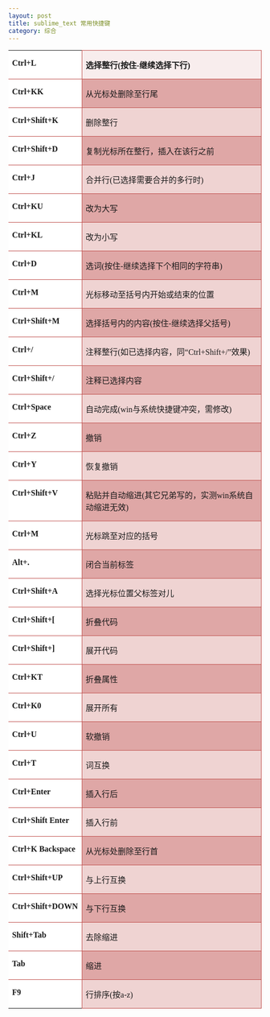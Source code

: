 ```yaml
---
layout: post
title: sublime_text 常用快捷键
category: 综合
---
```


<table border="1" cellspacing="0" cellpadding="0" style="border-collapse:collapse;border:none;mso-border-alt:solid #C0504D 1.0pt; mso-border-themecolor:accent2;mso-yfti-tbllook:1184;mso-padding-alt:0cm 5.4pt 0cm 5.4pt">
<tbody>
<tr>
<td width="114" valign="top" style="width:85.45pt;border:none;background:white; mso-background-themecolor:background1;padding:0cm 5.4pt 0cm 5.4pt">
<p><b><span lang="EN-US" style="font-family: Cambria, serif;" xml:lang="EN-US">Ctrl+L</span></b></p>
</td>
<td width="454" valign="top" style="width:340.65pt;border:solid #C0504D 1.0pt; mso-border-themecolor:accent2;background:#F8eDeD;mso-background-themecolor: accent2;mso-background-themetint:25;padding:0cm 5.4pt 0cm 5.4pt">
<p><b><span style="font-family: 宋体;">选择整行</span></b><b><span lang="EN-US" style="font-family: Cambria, serif;" xml:lang="EN-US">(</span></b><b><span style="font-family: 宋体;">按住</span></b><b><span lang="EN-US" style="font-family: Cambria, serif;" xml:lang="EN-US">-</span></b><b><span style="font-family: 宋体;">继续选择下行</span></b><b><span lang="EN-US" style="font-family: Cambria, serif;" xml:lang="EN-US">)</span></b></p>
</td>
</tr>
<tr>
<td width="114" valign="top" style="width:85.45pt;border:none;border-top:solid #C0504D 1.0pt; mso-border-top-themecolor:accent2;background:white;mso-background-themecolor: background1;padding:0cm 5.4pt 0cm 5.4pt">
<p><b><span lang="EN-US" style="font-family: Cambria, serif;" xml:lang="EN-US">Ctrl+KK</span></b></p>
</td>
<td width="454" valign="top" style="width:340.65pt;border:solid #C0504D 1.0pt; mso-border-themecolor:accent2;border-top:none;mso-border-top-alt:solid #C0504D 1.0pt; mso-border-top-themecolor:accent2;mso-border-alt:solid #C0504D 1.0pt; mso-border-themecolor:accent2;mso-border-left-alt:solid #C0504D .75pt; mso-border-left-themecolor:accent2;background:#DFA7A6;mso-background-themecolor: accent2;mso-background-themetint:127;padding:0cm 5.4pt 0cm 5.4pt">
<p><span style="font-family: 宋体;">从光标处删除至行尾</span></p>
</td>
</tr>
<tr>
<td width="114" valign="top" style="width:85.45pt;border:none;border-top:solid #C0504D 1.0pt; mso-border-top-themecolor:accent2;background:white;mso-background-themecolor: background1;padding:0cm 5.4pt 0cm 5.4pt">
<p><b><span lang="EN-US" style="font-family: Cambria, serif;" xml:lang="EN-US">Ctrl+Shift+K</span></b></p>
</td>
<td width="454" valign="top" style="width:340.65pt;border:solid #C0504D 1.0pt; mso-border-themecolor:accent2;border-top:none;mso-border-top-alt:solid #C0504D 1.0pt; mso-border-top-themecolor:accent2;background:#eFD3D2;mso-background-themecolor: accent2;mso-background-themetint:63;padding:0cm 5.4pt 0cm 5.4pt">
<p><span style="font-family: 宋体;">删除整行</span></p>
</td>
</tr>
<tr>
<td width="114" valign="top" style="width:85.45pt;border:none;border-top:solid #C0504D 1.0pt; mso-border-top-themecolor:accent2;background:white;mso-background-themecolor: background1;padding:0cm 5.4pt 0cm 5.4pt">
<p><b><span lang="EN-US" style="font-family: Cambria, serif;" xml:lang="EN-US">Ctrl+Shift+D</span></b></p>
</td>
<td width="454" valign="top" style="width:340.65pt;border:solid #C0504D 1.0pt; mso-border-themecolor:accent2;border-top:none;mso-border-top-alt:solid #C0504D 1.0pt; mso-border-top-themecolor:accent2;mso-border-alt:solid #C0504D 1.0pt; mso-border-themecolor:accent2;mso-border-left-alt:solid #C0504D .75pt; mso-border-left-themecolor:accent2;background:#DFA7A6;mso-background-themecolor: accent2;mso-background-themetint:127;padding:0cm 5.4pt 0cm 5.4pt">
<p><span style="font-family: 宋体;">复制光标所在整行，插入在该行之前</span></p>
</td>
</tr>
<tr>
<td width="114" valign="top" style="width:85.45pt;border:none;border-top:solid #C0504D 1.0pt; mso-border-top-themecolor:accent2;background:white;mso-background-themecolor: background1;padding:0cm 5.4pt 0cm 5.4pt">
<p><b><span lang="EN-US" style="font-family: Cambria, serif;" xml:lang="EN-US">Ctrl+J</span></b></p>
</td>
<td width="454" valign="top" style="width:340.65pt;border:solid #C0504D 1.0pt; mso-border-themecolor:accent2;border-top:none;mso-border-top-alt:solid #C0504D 1.0pt; mso-border-top-themecolor:accent2;background:#eFD3D2;mso-background-themecolor: accent2;mso-background-themetint:63;padding:0cm 5.4pt 0cm 5.4pt">
<p><span style="font-family: 宋体;">合并行</span><span lang="EN-US" style="font-family: Cambria, serif;" xml:lang="EN-US">(</span><span style="font-family: 宋体;">已选择需要合并的多行时</span><span lang="EN-US" style="font-family: Cambria, serif;" xml:lang="EN-US">)</span></p>
</td>
</tr>
<tr>
<td width="114" valign="top" style="width:85.45pt;border:none;border-top:solid #C0504D 1.0pt; mso-border-top-themecolor:accent2;background:white;mso-background-themecolor: background1;padding:0cm 5.4pt 0cm 5.4pt">
<p><b><span lang="EN-US" style="font-family: Cambria, serif;" xml:lang="EN-US">Ctrl+KU</span></b></p>
</td>
<td width="454" valign="top" style="width:340.65pt;border:solid #C0504D 1.0pt; mso-border-themecolor:accent2;border-top:none;mso-border-top-alt:solid #C0504D 1.0pt; mso-border-top-themecolor:accent2;mso-border-alt:solid #C0504D 1.0pt; mso-border-themecolor:accent2;mso-border-left-alt:solid #C0504D .75pt; mso-border-left-themecolor:accent2;background:#DFA7A6;mso-background-themecolor: accent2;mso-background-themetint:127;padding:0cm 5.4pt 0cm 5.4pt">
<p><span style="font-family: 宋体;">改为大写</span></p>
</td>
</tr>
<tr>
<td width="114" valign="top" style="width:85.45pt;border:none;border-top:solid #C0504D 1.0pt; mso-border-top-themecolor:accent2;background:white;mso-background-themecolor: background1;padding:0cm 5.4pt 0cm 5.4pt">
<p><b><span lang="EN-US" style="font-family: Cambria, serif;" xml:lang="EN-US">Ctrl+KL</span></b></p>
</td>
<td width="454" valign="top" style="width:340.65pt;border:solid #C0504D 1.0pt; mso-border-themecolor:accent2;border-top:none;mso-border-top-alt:solid #C0504D 1.0pt; mso-border-top-themecolor:accent2;background:#eFD3D2;mso-background-themecolor: accent2;mso-background-themetint:63;padding:0cm 5.4pt 0cm 5.4pt">
<p><span style="font-family: 宋体;">改为小写</span></p>
</td>
</tr>
<tr>
<td width="114" valign="top" style="width:85.45pt;border:none;border-top:solid #C0504D 1.0pt; mso-border-top-themecolor:accent2;background:white;mso-background-themecolor: background1;padding:0cm 5.4pt 0cm 5.4pt">
<p><b><span lang="EN-US" style="font-family: Cambria, serif;" xml:lang="EN-US">Ctrl+D</span></b></p>
</td>
<td width="454" valign="top" style="width:340.65pt;border:solid #C0504D 1.0pt; mso-border-themecolor:accent2;border-top:none;mso-border-top-alt:solid #C0504D 1.0pt; mso-border-top-themecolor:accent2;mso-border-alt:solid #C0504D 1.0pt; mso-border-themecolor:accent2;mso-border-left-alt:solid #C0504D .75pt; mso-border-left-themecolor:accent2;background:#DFA7A6;mso-background-themecolor: accent2;mso-background-themetint:127;padding:0cm 5.4pt 0cm 5.4pt">
<p><span style="font-family: 宋体;">选词</span><span lang="EN-US" style="font-family: Cambria, serif;" xml:lang="EN-US">(</span><span style="font-family: 宋体;">按住</span><span lang="EN-US" style="font-family: Cambria, serif;" xml:lang="EN-US">-</span><span style="font-family: 宋体;">继续选择下个相同的字符串</span><span lang="EN-US" style="font-family: Cambria, serif;" xml:lang="EN-US">)</span></p>
</td>
</tr>
<tr>
<td width="114" valign="top" style="width:85.45pt;border:none;border-top:solid #C0504D 1.0pt; mso-border-top-themecolor:accent2;background:white;mso-background-themecolor: background1;padding:0cm 5.4pt 0cm 5.4pt">
<p><b><span lang="EN-US" style="font-family: Cambria, serif;" xml:lang="EN-US">Ctrl+M</span></b></p>
</td>
<td width="454" valign="top" style="width:340.65pt;border:solid #C0504D 1.0pt; mso-border-themecolor:accent2;border-top:none;mso-border-top-alt:solid #C0504D 1.0pt; mso-border-top-themecolor:accent2;background:#eFD3D2;mso-background-themecolor: accent2;mso-background-themetint:63;padding:0cm 5.4pt 0cm 5.4pt">
<p><span style="font-family: 宋体;">光标移动至括号内开始或结束的位置</span></p>
</td>
</tr>
<tr>
<td width="114" valign="top" style="width:85.45pt;border:none;border-top:solid #C0504D 1.0pt; mso-border-top-themecolor:accent2;background:white;mso-background-themecolor: background1;padding:0cm 5.4pt 0cm 5.4pt">
<p><b><span lang="EN-US" style="font-family: Cambria, serif;" xml:lang="EN-US">Ctrl+Shift+M</span></b></p>
</td>
<td width="454" valign="top" style="width:340.65pt;border:solid #C0504D 1.0pt; mso-border-themecolor:accent2;border-top:none;mso-border-top-alt:solid #C0504D 1.0pt; mso-border-top-themecolor:accent2;mso-border-alt:solid #C0504D 1.0pt; mso-border-themecolor:accent2;mso-border-left-alt:solid #C0504D .75pt; mso-border-left-themecolor:accent2;background:#DFA7A6;mso-background-themecolor: accent2;mso-background-themetint:127;padding:0cm 5.4pt 0cm 5.4pt">
<p><span style="font-family: 宋体;">选择括号内的内容</span><span lang="EN-US" style="font-family: Cambria, serif;" xml:lang="EN-US">(</span><span style="font-family: 宋体;">按住</span><span lang="EN-US" style="font-family: Cambria, serif;" xml:lang="EN-US">-</span><span style="font-family: 宋体;">继续选择父括号</span><span lang="EN-US" style="font-family: Cambria, serif;" xml:lang="EN-US">)</span></p>
</td>
</tr>
<tr>
<td width="114" valign="top" style="width:85.45pt;border:none;border-top:solid #C0504D 1.0pt; mso-border-top-themecolor:accent2;background:white;mso-background-themecolor: background1;padding:0cm 5.4pt 0cm 5.4pt">
<p><b><span lang="EN-US" style="font-family: Cambria, serif;" xml:lang="EN-US">Ctrl+/</span></b></p>
</td>
<td width="454" valign="top" style="width:340.65pt;border:solid #C0504D 1.0pt; mso-border-themecolor:accent2;border-top:none;mso-border-top-alt:solid #C0504D 1.0pt; mso-border-top-themecolor:accent2;background:#eFD3D2;mso-background-themecolor: accent2;mso-background-themetint:63;padding:0cm 5.4pt 0cm 5.4pt">
<p><span style="font-family: 宋体;">注释整行</span><span lang="EN-US" style="font-family: Cambria, serif;" xml:lang="EN-US">(</span><span style="font-family: 宋体;">如已选择内容，同</span><span lang="EN-US" style="font-family: Cambria, serif;" xml:lang="EN-US">“Ctrl+Shift+/”</span><span style="font-family: 宋体;">效果</span><span lang="EN-US" style="font-family: Cambria, serif;" xml:lang="EN-US">)</span></p>
</td>
</tr>
<tr>
<td width="114" valign="top" style="width:85.45pt;border:none;border-top:solid #C0504D 1.0pt; mso-border-top-themecolor:accent2;background:white;mso-background-themecolor: background1;padding:0cm 5.4pt 0cm 5.4pt">
<p><b><span lang="EN-US" style="font-family: Cambria, serif;" xml:lang="EN-US">Ctrl+Shift+/</span></b></p>
</td>
<td width="454" valign="top" style="width:340.65pt;border:solid #C0504D 1.0pt; mso-border-themecolor:accent2;border-top:none;mso-border-top-alt:solid #C0504D 1.0pt; mso-border-top-themecolor:accent2;mso-border-alt:solid #C0504D 1.0pt; mso-border-themecolor:accent2;mso-border-left-alt:solid #C0504D .75pt; mso-border-left-themecolor:accent2;background:#DFA7A6;mso-background-themecolor: accent2;mso-background-themetint:127;padding:0cm 5.4pt 0cm 5.4pt">
<p><span style="font-family: 宋体;">注释已选择内容</span></p>
</td>
</tr>
<tr>
<td width="114" valign="top" style="width:85.45pt;border:none;border-top:solid #C0504D 1.0pt; mso-border-top-themecolor:accent2;background:white;mso-background-themecolor: background1;padding:0cm 5.4pt 0cm 5.4pt">
<p><b><span lang="EN-US" style="font-family: Cambria, serif;" xml:lang="EN-US">Ctrl+Space</span></b></p>
</td>
<td width="454" valign="top" style="width:340.65pt;border:solid #C0504D 1.0pt; mso-border-themecolor:accent2;border-top:none;mso-border-top-alt:solid #C0504D 1.0pt; mso-border-top-themecolor:accent2;background:#eFD3D2;mso-background-themecolor: accent2;mso-background-themetint:63;padding:0cm 5.4pt 0cm 5.4pt">
<p><span style="font-family: 宋体;">自动完成</span><span lang="EN-US" style="font-family: Cambria, serif;" xml:lang="EN-US">(win</span><span style="font-family: 宋体;">与系统快捷键冲突，需修改</span><span lang="EN-US" style="font-family: Cambria, serif;" xml:lang="EN-US">)</span></p>
</td>
</tr>
<tr>
<td width="114" valign="top" style="width:85.45pt;border:none;border-top:solid #C0504D 1.0pt; mso-border-top-themecolor:accent2;background:white;mso-background-themecolor: background1;padding:0cm 5.4pt 0cm 5.4pt">
<p><b><span lang="EN-US" style="font-family: Cambria, serif;" xml:lang="EN-US">Ctrl+Z</span></b></p>
</td>
<td width="454" valign="top" style="width:340.65pt;border:solid #C0504D 1.0pt; mso-border-themecolor:accent2;border-top:none;mso-border-top-alt:solid #C0504D 1.0pt; mso-border-top-themecolor:accent2;mso-border-alt:solid #C0504D 1.0pt; mso-border-themecolor:accent2;mso-border-left-alt:solid #C0504D .75pt; mso-border-left-themecolor:accent2;background:#DFA7A6;mso-background-themecolor: accent2;mso-background-themetint:127;padding:0cm 5.4pt 0cm 5.4pt">
<p><span style="font-family: 宋体;">撤销</span></p>
</td>
</tr>
<tr>
<td width="114" valign="top" style="width:85.45pt;border:none;border-top:solid #C0504D 1.0pt; mso-border-top-themecolor:accent2;background:white;mso-background-themecolor: background1;padding:0cm 5.4pt 0cm 5.4pt">
<p><b><span lang="EN-US" style="font-family: Cambria, serif;" xml:lang="EN-US">Ctrl+Y</span></b></p>
</td>
<td width="454" valign="top" style="width:340.65pt;border:solid #C0504D 1.0pt; mso-border-themecolor:accent2;border-top:none;mso-border-top-alt:solid #C0504D 1.0pt; mso-border-top-themecolor:accent2;background:#eFD3D2;mso-background-themecolor: accent2;mso-background-themetint:63;padding:0cm 5.4pt 0cm 5.4pt">
<p><span style="font-family: 宋体;">恢复撤销</span></p>
</td>
</tr>
<tr>
<td width="114" valign="top" style="width:85.45pt;border:none;border-top:solid #C0504D 1.0pt; mso-border-top-themecolor:accent2;background:white;mso-background-themecolor: background1;padding:0cm 5.4pt 0cm 5.4pt">
<p><b><span lang="EN-US" style="font-family: Cambria, serif;" xml:lang="EN-US">Ctrl+Shift+V</span></b></p>
</td>
<td width="454" valign="top" style="width:340.65pt;border:solid #C0504D 1.0pt; mso-border-themecolor:accent2;border-top:none;mso-border-top-alt:solid #C0504D 1.0pt; mso-border-top-themecolor:accent2;mso-border-alt:solid #C0504D 1.0pt; mso-border-themecolor:accent2;mso-border-left-alt:solid #C0504D .75pt; mso-border-left-themecolor:accent2;background:#DFA7A6;mso-background-themecolor: accent2;mso-background-themetint:127;padding:0cm 5.4pt 0cm 5.4pt">
<p><span style="font-family: 宋体;">粘贴并自动缩进</span><span lang="EN-US" style="font-family: Cambria, serif;" xml:lang="EN-US">(</span><span style="font-family: 宋体;">其它兄弟写的，实测</span><span lang="EN-US" style="font-family: Cambria, serif;" xml:lang="EN-US">win</span><span style="font-family: 宋体;">系统自动缩进无效</span><span lang="EN-US" style="font-family: Cambria, serif;" xml:lang="EN-US">)</span></p>
</td>
</tr>
<tr>
<td width="114" valign="top" style="width:85.45pt;border:none;border-top:solid #C0504D 1.0pt; mso-border-top-themecolor:accent2;background:white;mso-background-themecolor: background1;padding:0cm 5.4pt 0cm 5.4pt">
<p><b><span lang="EN-US" style="font-family: Cambria, serif;" xml:lang="EN-US">Ctrl+M</span></b></p>
</td>
<td width="454" valign="top" style="width:340.65pt;border:solid #C0504D 1.0pt; mso-border-themecolor:accent2;border-top:none;mso-border-top-alt:solid #C0504D 1.0pt; mso-border-top-themecolor:accent2;background:#eFD3D2;mso-background-themecolor: accent2;mso-background-themetint:63;padding:0cm 5.4pt 0cm 5.4pt">
<p><span style="font-family: 宋体;">光标跳至对应的括号</span></p>
</td>
</tr>
<tr>
<td width="114" valign="top" style="width:85.45pt;border:none;border-top:solid #C0504D 1.0pt; mso-border-top-themecolor:accent2;background:white;mso-background-themecolor: background1;padding:0cm 5.4pt 0cm 5.4pt">
<p><b><span lang="EN-US" style="font-family: Cambria, serif;" xml:lang="EN-US">Alt+.</span></b></p>
</td>
<td width="454" valign="top" style="width:340.65pt;border:solid #C0504D 1.0pt; mso-border-themecolor:accent2;border-top:none;mso-border-top-alt:solid #C0504D 1.0pt; mso-border-top-themecolor:accent2;mso-border-alt:solid #C0504D 1.0pt; mso-border-themecolor:accent2;mso-border-left-alt:solid #C0504D .75pt; mso-border-left-themecolor:accent2;background:#DFA7A6;mso-background-themecolor: accent2;mso-background-themetint:127;padding:0cm 5.4pt 0cm 5.4pt">
<p><span style="font-family: 宋体;">闭合当前标签</span></p>
</td>
</tr>
<tr>
<td width="114" valign="top" style="width:85.45pt;border:none;border-top:solid #C0504D 1.0pt; mso-border-top-themecolor:accent2;background:white;mso-background-themecolor: background1;padding:0cm 5.4pt 0cm 5.4pt">
<p><b><span lang="EN-US" style="font-family: Cambria, serif;" xml:lang="EN-US">Ctrl+Shift+A</span></b></p>
</td>
<td width="454" valign="top" style="width:340.65pt;border:solid #C0504D 1.0pt; mso-border-themecolor:accent2;border-top:none;mso-border-top-alt:solid #C0504D 1.0pt; mso-border-top-themecolor:accent2;background:#eFD3D2;mso-background-themecolor: accent2;mso-background-themetint:63;padding:0cm 5.4pt 0cm 5.4pt">
<p><span style="font-family: 宋体;">选择光标位置父标签对儿</span></p>
</td>
</tr>
<tr>
<td width="114" valign="top" style="width:85.45pt;border:none;border-top:solid #C0504D 1.0pt; mso-border-top-themecolor:accent2;background:white;mso-background-themecolor: background1;padding:0cm 5.4pt 0cm 5.4pt">
<p><b><span lang="EN-US" style="font-family: Cambria, serif;" xml:lang="EN-US">Ctrl+Shift+[</span></b></p>
</td>
<td width="454" valign="top" style="width:340.65pt;border:solid #C0504D 1.0pt; mso-border-themecolor:accent2;border-top:none;mso-border-top-alt:solid #C0504D 1.0pt; mso-border-top-themecolor:accent2;mso-border-alt:solid #C0504D 1.0pt; mso-border-themecolor:accent2;mso-border-left-alt:solid #C0504D .75pt; mso-border-left-themecolor:accent2;background:#DFA7A6;mso-background-themecolor: accent2;mso-background-themetint:127;padding:0cm 5.4pt 0cm 5.4pt">
<p><span style="font-family: 宋体;">折叠代码</span></p>
</td>
</tr>
<tr>
<td width="114" valign="top" style="width:85.45pt;border:none;border-top:solid #C0504D 1.0pt; mso-border-top-themecolor:accent2;background:white;mso-background-themecolor: background1;padding:0cm 5.4pt 0cm 5.4pt">
<p><b><span lang="EN-US" style="font-family: Cambria, serif;" xml:lang="EN-US">Ctrl+Shift+]</span></b></p>
</td>
<td width="454" valign="top" style="width:340.65pt;border:solid #C0504D 1.0pt; mso-border-themecolor:accent2;border-top:none;mso-border-top-alt:solid #C0504D 1.0pt; mso-border-top-themecolor:accent2;background:#eFD3D2;mso-background-themecolor: accent2;mso-background-themetint:63;padding:0cm 5.4pt 0cm 5.4pt">
<p><span style="font-family: 宋体;">展开代码</span></p>
</td>
</tr>
<tr>
<td width="114" valign="top" style="width:85.45pt;border:none;border-top:solid #C0504D 1.0pt; mso-border-top-themecolor:accent2;background:white;mso-background-themecolor: background1;padding:0cm 5.4pt 0cm 5.4pt">
<p><b><span lang="EN-US" style="font-family: Cambria, serif;" xml:lang="EN-US">Ctrl+KT</span></b></p>
</td>
<td width="454" valign="top" style="width:340.65pt;border:solid #C0504D 1.0pt; mso-border-themecolor:accent2;border-top:none;mso-border-top-alt:solid #C0504D 1.0pt; mso-border-top-themecolor:accent2;mso-border-alt:solid #C0504D 1.0pt; mso-border-themecolor:accent2;mso-border-left-alt:solid #C0504D .75pt; mso-border-left-themecolor:accent2;background:#DFA7A6;mso-background-themecolor: accent2;mso-background-themetint:127;padding:0cm 5.4pt 0cm 5.4pt">
<p><span style="font-family: 宋体;">折叠属性</span></p>
</td>
</tr>
<tr>
<td width="114" valign="top" style="width:85.45pt;border:none;border-top:solid #C0504D 1.0pt; mso-border-top-themecolor:accent2;background:white;mso-background-themecolor: background1;padding:0cm 5.4pt 0cm 5.4pt">
<p><b><span lang="EN-US" style="font-family: Cambria, serif;" xml:lang="EN-US">Ctrl+K0</span></b></p>
</td>
<td width="454" valign="top" style="width:340.65pt;border:solid #C0504D 1.0pt; mso-border-themecolor:accent2;border-top:none;mso-border-top-alt:solid #C0504D 1.0pt; mso-border-top-themecolor:accent2;background:#eFD3D2;mso-background-themecolor: accent2;mso-background-themetint:63;padding:0cm 5.4pt 0cm 5.4pt">
<p><span style="font-family: 宋体;">展开所有</span></p>
</td>
</tr>
<tr>
<td width="114" valign="top" style="width:85.45pt;border:none;border-top:solid #C0504D 1.0pt; mso-border-top-themecolor:accent2;background:white;mso-background-themecolor: background1;padding:0cm 5.4pt 0cm 5.4pt">
<p><b><span lang="EN-US" style="font-family: Cambria, serif;" xml:lang="EN-US">Ctrl+U</span></b></p>
</td>
<td width="454" valign="top" style="width:340.65pt;border:solid #C0504D 1.0pt; mso-border-themecolor:accent2;border-top:none;mso-border-top-alt:solid #C0504D 1.0pt; mso-border-top-themecolor:accent2;mso-border-alt:solid #C0504D 1.0pt; mso-border-themecolor:accent2;mso-border-left-alt:solid #C0504D .75pt; mso-border-left-themecolor:accent2;background:#DFA7A6;mso-background-themecolor: accent2;mso-background-themetint:127;padding:0cm 5.4pt 0cm 5.4pt">
<p><span style="font-family: 宋体;">软撤销</span></p>
</td>
</tr>
<tr>
<td width="114" valign="top" style="width:85.45pt;border:none;border-top:solid #C0504D 1.0pt; mso-border-top-themecolor:accent2;background:white;mso-background-themecolor: background1;padding:0cm 5.4pt 0cm 5.4pt">
<p><b><span lang="EN-US" style="font-family: Cambria, serif;" xml:lang="EN-US">Ctrl+T</span></b></p>
</td>
<td width="454" valign="top" style="width:340.65pt;border:solid #C0504D 1.0pt; mso-border-themecolor:accent2;border-top:none;mso-border-top-alt:solid #C0504D 1.0pt; mso-border-top-themecolor:accent2;background:#eFD3D2;mso-background-themecolor: accent2;mso-background-themetint:63;padding:0cm 5.4pt 0cm 5.4pt">
<p><span style="font-family: 宋体;">词互换</span></p>
</td>
</tr>
<tr>
<td width="114" valign="top" style="width:85.45pt;border:none;border-top:solid #C0504D 1.0pt; mso-border-top-themecolor:accent2;background:white;mso-background-themecolor: background1;padding:0cm 5.4pt 0cm 5.4pt">
<p><b><span lang="EN-US" style="font-family: Cambria, serif;" xml:lang="EN-US">Ctrl+Enter</span></b></p>
</td>
<td width="454" valign="top" style="width:340.65pt;border:solid #C0504D 1.0pt; mso-border-themecolor:accent2;border-top:none;mso-border-top-alt:solid #C0504D 1.0pt; mso-border-top-themecolor:accent2;mso-border-alt:solid #C0504D 1.0pt; mso-border-themecolor:accent2;mso-border-left-alt:solid #C0504D .75pt; mso-border-left-themecolor:accent2;background:#DFA7A6;mso-background-themecolor: accent2;mso-background-themetint:127;padding:0cm 5.4pt 0cm 5.4pt">
<p><span style="font-family: 宋体;">插入行后</span></p>
</td>
</tr>
<tr>
<td width="114" valign="top" style="width:85.45pt;border:none;border-top:solid #C0504D 1.0pt; mso-border-top-themecolor:accent2;background:white;mso-background-themecolor: background1;padding:0cm 5.4pt 0cm 5.4pt">
<p><b><span lang="EN-US" style="font-family: Cambria, serif;" xml:lang="EN-US">Ctrl+Shift
Enter</span></b></p>
</td>
<td width="454" valign="top" style="width:340.65pt;border:solid #C0504D 1.0pt; mso-border-themecolor:accent2;border-top:none;mso-border-top-alt:solid #C0504D 1.0pt; mso-border-top-themecolor:accent2;background:#eFD3D2;mso-background-themecolor: accent2;mso-background-themetint:63;padding:0cm 5.4pt 0cm 5.4pt">
<p><span style="font-family: 宋体;">插入行前</span></p>
</td>
</tr>
<tr>
<td width="114" valign="top" style="width:85.45pt;border:none;border-top:solid #C0504D 1.0pt; mso-border-top-themecolor:accent2;background:white;mso-background-themecolor: background1;padding:0cm 5.4pt 0cm 5.4pt">
<p><b><span lang="EN-US" style="font-family: Cambria, serif;" xml:lang="EN-US">Ctrl+K
Backspace</span></b></p>
</td>
<td width="454" valign="top" style="width:340.65pt;border:solid #C0504D 1.0pt; mso-border-themecolor:accent2;border-top:none;mso-border-top-alt:solid #C0504D 1.0pt; mso-border-top-themecolor:accent2;mso-border-alt:solid #C0504D 1.0pt; mso-border-themecolor:accent2;mso-border-left-alt:solid #C0504D .75pt; mso-border-left-themecolor:accent2;background:#DFA7A6;mso-background-themecolor: accent2;mso-background-themetint:127;padding:0cm 5.4pt 0cm 5.4pt">
<p><span style="font-family: 宋体;">从光标处删除至行首</span></p>
</td>
</tr>
<tr>
<td width="114" valign="top" style="width:85.45pt;border:none;border-top:solid #C0504D 1.0pt; mso-border-top-themecolor:accent2;background:white;mso-background-themecolor: background1;padding:0cm 5.4pt 0cm 5.4pt">
<p><b><span lang="EN-US" style="font-family: Cambria, serif;" xml:lang="EN-US">Ctrl+Shift+UP</span></b></p>
</td>
<td width="454" valign="top" style="width:340.65pt;border:solid #C0504D 1.0pt; mso-border-themecolor:accent2;border-top:none;mso-border-top-alt:solid #C0504D 1.0pt; mso-border-top-themecolor:accent2;background:#eFD3D2;mso-background-themecolor: accent2;mso-background-themetint:63;padding:0cm 5.4pt 0cm 5.4pt">
<p><span style="font-family: 宋体;">与上行互换</span></p>
</td>
</tr>
<tr>
<td width="114" valign="top" style="width:85.45pt;border:none;border-top:solid #C0504D 1.0pt; mso-border-top-themecolor:accent2;background:white;mso-background-themecolor: background1;padding:0cm 5.4pt 0cm 5.4pt">
<p><b><span lang="EN-US" style="font-family: Cambria, serif;" xml:lang="EN-US">Ctrl+Shift+DOWN</span></b></p>
</td>
<td width="454" valign="top" style="width:340.65pt;border:solid #C0504D 1.0pt; mso-border-themecolor:accent2;border-top:none;mso-border-top-alt:solid #C0504D 1.0pt; mso-border-top-themecolor:accent2;mso-border-alt:solid #C0504D 1.0pt; mso-border-themecolor:accent2;mso-border-left-alt:solid #C0504D .75pt; mso-border-left-themecolor:accent2;background:#DFA7A6;mso-background-themecolor: accent2;mso-background-themetint:127;padding:0cm 5.4pt 0cm 5.4pt">
<p><span style="font-family: 宋体;">与下行互换</span></p>
</td>
</tr>
<tr>
<td width="114" valign="top" style="width:85.45pt;border:none;border-top:solid #C0504D 1.0pt; mso-border-top-themecolor:accent2;background:white;mso-background-themecolor: background1;padding:0cm 5.4pt 0cm 5.4pt">
<p><b><span lang="EN-US" style="font-family: Cambria, serif;" xml:lang="EN-US">Shift+Tab</span></b></p>
</td>
<td width="454" valign="top" style="width:340.65pt;border:solid #C0504D 1.0pt; mso-border-themecolor:accent2;border-top:none;mso-border-top-alt:solid #C0504D 1.0pt; mso-border-top-themecolor:accent2;background:#eFD3D2;mso-background-themecolor: accent2;mso-background-themetint:63;padding:0cm 5.4pt 0cm 5.4pt">
<p><span style="font-family: 宋体;">去除缩进</span></p>
</td>
</tr>
<tr>
<td width="114" valign="top" style="width:85.45pt;border:none;border-top:solid #C0504D 1.0pt; mso-border-top-themecolor:accent2;background:white;mso-background-themecolor: background1;padding:0cm 5.4pt 0cm 5.4pt">
<p><b><span lang="EN-US" style="font-family: Cambria, serif;" xml:lang="EN-US">Tab</span></b></p>
</td>
<td width="454" valign="top" style="width:340.65pt;border:solid #C0504D 1.0pt; mso-border-themecolor:accent2;border-top:none;mso-border-top-alt:solid #C0504D 1.0pt; mso-border-top-themecolor:accent2;mso-border-alt:solid #C0504D 1.0pt; mso-border-themecolor:accent2;mso-border-left-alt:solid #C0504D .75pt; mso-border-left-themecolor:accent2;background:#DFA7A6;mso-background-themecolor: accent2;mso-background-themetint:127;padding:0cm 5.4pt 0cm 5.4pt">
<p><span style="font-family: 宋体;">缩进</span></p>
</td>
</tr>
<tr>
<td width="114" valign="top" style="width:85.45pt;border:none;border-top:solid #C0504D 1.0pt; mso-border-top-themecolor:accent2;background:white;mso-background-themecolor: background1;padding:0cm 5.4pt 0cm 5.4pt">
<p><b><span lang="EN-US" style="font-family: Cambria, serif;" xml:lang="EN-US">F9</span></b></p>
</td>
<td width="454" valign="top" style="width:340.65pt;border:solid #C0504D 1.0pt; mso-border-themecolor:accent2;border-top:none;mso-border-top-alt:solid #C0504D 1.0pt; mso-border-top-themecolor:accent2;background:#eFD3D2;mso-background-themecolor: accent2;mso-background-themetint:63;padding:0cm 5.4pt 0cm 5.4pt">
<p><span style="font-family: 宋体;">行排序</span><span lang="EN-US" style="font-family: Cambria, serif;" xml:lang="EN-US">(</span><span style="font-family: 宋体;">按</span><span lang="EN-US" style="font-family: Cambria, serif;" xml:lang="EN-US">a-z)</span></p>
</td>
</tr>
</tbody>
</table>